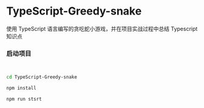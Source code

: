 # TypeScript-Greedy-snake

使用 TypeScript 语言编写的贪吃蛇小游戏，并在项目实战过程中总结 Typescript 知识点

###

### 启动项目

```bash


cd TypeScript-Greedy-snake

npm install

npm run stsrt
```
